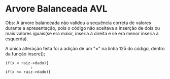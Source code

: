 # Arvore Balanceada AVL


Obs: A árvore balanceada não validou a sequência correta de valores durante a apresentação, pois o código não aceitava a inserção de dois ou mais valores iguais(se era maior, inseria à direita e se era menor inseria à esquerda).

A única alteração feita foi a adição de um "=" na linha 125 do código, dentro da função insere();

    if(x < raiz->dado){
               ⇩
    if(x <= raiz->dado){

